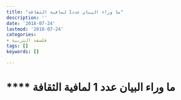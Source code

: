 ```yaml
---
title: "ما وراء البيان عدد1 لمافية الثقافة"
description: ''
date: '2018-07-24'
lastmod: '2018-07-24'
categories:
- فلسفة التربية
tags: []
keywords: []

---
```

# **** **ما وراء البيان عدد 1** **لمافية الثقافة**

###